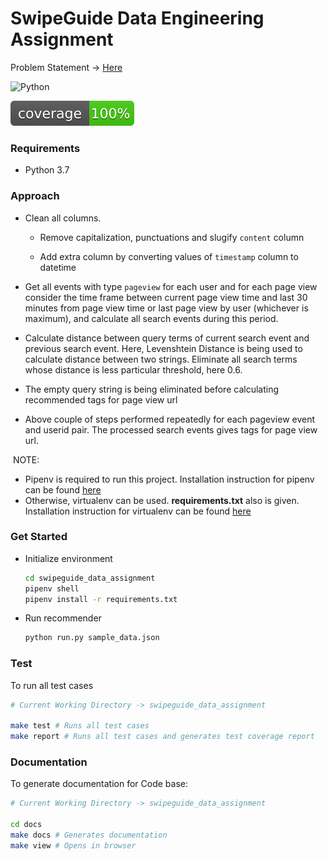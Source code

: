 # SwipeGuide Data Engineering Assignment

Problem Statement -> [Here](sg-data-challenge.md)

![Python](https://img.shields.io/badge/python-3.7-blue.svg)

![Code Coverage](coverage.svg)

### Requirements

- Python 3.7

### Approach

- Clean all columns.
  
  - Remove capitalization, punctuations and slugify `content` column
  
  - Add extra column by converting values of `timestamp` column to datetime

- Get all events with type `pageview` for each user and for each page view consider the time frame between current page view time and last 30 minutes from page view time or last page view by user (whichever is maximum), and calculate all search events during this period.

- Calculate distance between query terms of current search event and previous search event. Here, Levenshtein Distance is being used to calculate distance between two strings. Eliminate all search terms whose distance is less particular threshold, here 0.6. 

- The empty query string is being eliminated before calculating recommended tags for page view url

- Above couple of steps performed repeatedly for each pageview event and userid pair. The processed search events gives tags for page view url.



 NOTE:

- Pipenv is required to run this project. Installation instruction for pipenv can be found [here](https://github.com/pypa/pipenv)
- Otherwise, virtualenv can be used. **requirements.txt** also is given. Installation instruction for virtualenv can be found [here](https://github.com/pypa/virtualenv)

### Get Started

- Initialize environment
  
  ```bash
  cd swipeguide_data_assignment
  pipenv shell
  pipenv install -r requirements.txt
  ```

- Run recommender
  
  ```bash
  python run.py sample_data.json
  ```

### Test

To run all test cases

```bash
# Current Working Directory -> swipeguide_data_assignment

make test # Runs all test cases
make report # Runs all test cases and generates test coverage report
```

### Documentation

To generate documentation for Code base:

```bash
# Current Working Directory -> swipeguide_data_assignment

cd docs
make docs # Generates documentation
make view # Opens in browser
```
